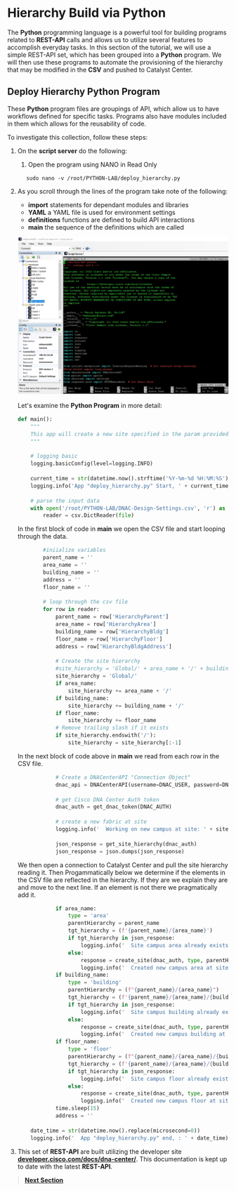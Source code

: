 # Hierarchy Build via Python

The **Python** programming language is a powerful tool for building programs related to **REST-API** calls and allows us to utilize several features to accomplish everyday tasks. In this section of the tutorial, we will use a simple REST-API set, which has been grouped into a **Python** program. We will then use these programs to automate the provisioning of the hierarchy that may be modified in the **CSV** and pushed to Catalyst Center.

## Deploy Hierarchy Python Program

These **Python** program files are groupings of API, which allow us to have workflows defined for specific tasks. Programs also have modules included in them which allows for the reusability of code. 

To investigate this collection, follow these steps:

1. On the **script server** do the following:

   1. Open the program using NANO in Read Only

```SHELL
      sudo nano -v /root/PYTHON-LAB/deploy_hierarchy.py
```

   2. As you scroll through the lines of the program take note of the following:

      - **import** statements for dependant modules and libraries
      - **YAML** a YAML file is used for environment settings
      - **definitions** functions are defined to build API interactions 
      - **main** the sequence of the definitions which are called

      ![json](../assets/hierarchy-python.png?raw=true "Import JSON")
   
      Let's examine the **Python Program** in more detail:

      ```py
      def main():
          """
          This app will create a new site specified in the param provided.
          """
      
          # logging basic
          logging.basicConfig(level=logging.INFO)
      
          current_time = str(datetime.now().strftime('%Y-%m-%d %H:%M:%S'))
          logging.info('App "deploy_hierarchy.py" Start, ' + current_time)
      
          # parse the input data
          with open('/root/PYTHON-LAB/DNAC-Design-Settings.csv', 'r') as file:
              reader = csv.DictReader(file)
      ```

      In the first block of code in **main** we open the CSV file and start looping through the data.

      ```py
              #iniialize variables
              parent_name = ''
              area_name = ''
              building_name = ''  
              address = ''   
              floor_name = ''
      
              # loop through the csv file
              for row in reader:
                  parent_name = row['HierarchyParent']
                  area_name = row['HierarchyArea']
                  building_name = row['HierarchyBldg']
                  floor_name = row['HierarchyFloor']
                  address = row['HierarchyBldgAddress']
      
                  # Create the site hierarchy
                  #site_hierarchy = 'Global/' + area_name + '/' + building_name + '/' + floor_name
                  site_hierarchy = 'Global/'
                  if area_name:
                      site_hierarchy += area_name + '/'
                  if building_name:
                      site_hierarchy += building_name + '/'
                  if floor_name:
                      site_hierarchy += floor_name
                  # Remove trailing slash if it exists
                  if site_hierarchy.endswith('/'):
                      site_hierarchy = site_hierarchy[:-1]
      ```

      In the next block of code above in **main** we read from each row in the CSV file.

      ```py           
                  # Create a DNACenterAPI "Connection Object"
                  dnac_api = DNACenterAPI(username=DNAC_USER, password=DNAC_PASS, base_url=DNAC_URL,          version='2.2.2.3', verify=False)
              
                  # get Cisco DNA Center Auth token
                  dnac_auth = get_dnac_token(DNAC_AUTH)
              
                  # create a new fabric at site
                  logging.info('  Working on new campus at site: ' + site_hierarchy)
      
                  json_response = get_site_hierarchy(dnac_auth)
                  json_response = json.dumps(json_response)
      ```

      We then open a connection to Catalyst Center and pull the site hierarchy reading it.
      Then Progammatically below we determine if the elements in the CSV file are reflected in the hierarchy. If they are we explain they are and move to the next line. If an element is not there we pragmatically add it.

      ```py           
                  if area_name:
                      type = 'area'
                      parentHierarchy = parent_name
                      tgt_hierarchy = (f'{parent_name}/{area_name}')
                      if tgt_hierarchy in json_response:
                          logging.info('  Site campus area already exists, skipping creation.')
                      else:
                          response = create_site(dnac_auth, type, parentHierarchy, area_name, address)
                          logging.info('  Created new campus area at site: ' + site_hierarchy)
                  if building_name:
                      type = 'building'
                      parentHierarchy = (f"{parent_name}/{area_name}")
                      tgt_hierarchy = (f'{parent_name}/{area_name}/{building_name}')
                      if tgt_hierarchy in json_response:
                          logging.info('  Site campus building already exists, skipping creation.')
                      else:
                          response = create_site(dnac_auth, type, parentHierarchy, building_name,          address)
                          logging.info('  Created new campus building at site: ' + site_hierarchy)
                  if floor_name:
                      type = 'floor'
                      parentHierarchy = (f"{parent_name}/{area_name}/{building_name}")
                      tgt_hierarchy = (f'{parent_name}/{area_name}/{building_name}/{floor_name}')
                      if tgt_hierarchy in json_response:
                          logging.info('  Site campus floor already exists, skipping creation.')
                      else:
                          response = create_site(dnac_auth, type, parentHierarchy, floor_name, address)
                          logging.info('  Created new campus floor at site: ' + site_hierarchy)
                  time.sleep(15)
                  address = ''
           
          date_time = str(datetime.now().replace(microsecond=0))
          logging.info('  App "deploy_hierarchy.py" end, : ' + date_time)
      ```

   3. This set of **REST-API** are built utilizing the developer site [**developer.cisco.com/docs/dna-center/**](https://developer.cisco.com/docs/dna-center/). This documentation is kept up to date with the latest **REST-API**.

> [**Next Section**](./03-deploy.md)
